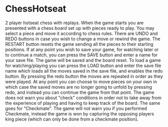# ChessHotseat
2 player hotseat chess with replays.
When the game starts you are presented with a chess board set up with pieces ready to play. 
You may select a piece and move it according to chess rules. 
There are UNDO and REDO buttons in case you wish to change a move or rewind the game. 
The RESTART button resets the game sending all the pieces to their starting positions. 
If at any point you wish to save your game, for watching later or to continue a match, you can press the SAVE button and enter a name for your save file. The game will be saved and the board reset. 
To load a game for watching/playing you can press the LOAD button and enter the save file name which loads all the moves saved in the save file, and enables the redo button. By pressing the redo button the moves are repeated in order as they were played. At any point you can choose to move pieces on your own in which case the saved moves are no longer going to unfold by pressing redo, and instead you can continue the game from that point.
The game does not warn you about "check" conditions in order not to take away from the experience of playing and having to keep track of the board. The same goes for "Checkmate". The game will not warn you if you performed Checkmate, instead the game is won by capturing the opposing players king piece (which can only be done from a checkmate position).
